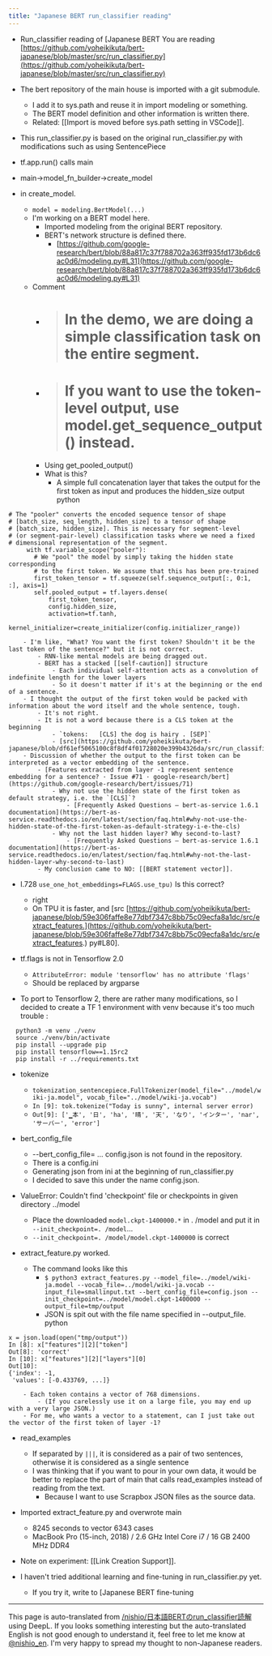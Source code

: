 ```yaml
---
title: "Japanese BERT run_classifier reading"
---
```


- Run_classifier reading of [Japanese BERT
You are reading [https://github.com/yoheikikuta/bert-japanese/blob/master/src/run_classifier.py](https://github.com/yoheikikuta/bert-japanese/blob/master/src/run_classifier.py)
- The bert repository of the main house is imported with a git submodule.
    - I add it to sys.path and reuse it in import modeling or something.
    - The BERT model definition and other information is written there.
    - Related: [[Import is moved before sys.path setting in VSCode]].
- This run_classifier.py is based on the original run_classifier.py with modifications such as using SentencePiece

- tf.app.run() calls main
- main→model_fn_builder→create_model
- in create_model.
    - `model = modeling.BertModel(...)`
    - I'm working on a BERT model here.
        - Imported modeling from the original BERT repository.
        - BERT's network structure is defined there.
            - [https://github.com/google-research/bert/blob/88a817c37f788702a363ff935fd173b6dc6ac0d6/modeling.py#L31](https://github.com/google-research/bert/blob/88a817c37f788702a363ff935fd173b6dc6ac0d6/modeling.py#L31)
    - Comment
        - >  # In the demo, we are doing a simple classification task on the entire segment.
        - >  # If you want to use the token-level output, use model.get_sequence_output() instead.
        - Using get_pooled_output()
        - What is this?
            - A simple full concatenation layer that takes the output for the first token as input and produces the hidden_size output
python

```
# The "pooler" converts the encoded sequence tensor of shape
# [batch_size, seq_length, hidden_size] to a tensor of shape
# [batch_size, hidden_size]. This is necessary for segment-level
# (or segment-pair-level) classification tasks where we need a fixed
# dimensional representation of the segment.
     with tf.variable_scope("pooler"):
       # We "pool" the model by simply taking the hidden state corresponding
       # to the first token. We assume that this has been pre-trained
       first_token_tensor = tf.squeeze(self.sequence_output[:, 0:1, :], axis=1)
       self.pooled_output = tf.layers.dense(
           first_token_tensor,
           config.hidden_size,
           activation=tf.tanh,
           kernel_initializer=create_initializer(config.initializer_range))
```

        - I'm like, "What? You want the first token? Shouldn't it be the last token of the sentence?" but it is not correct.
            - RNN-like mental models are being dragged out.
            - BERT has a stacked [[self-caution]] structure
                - Each individual self-attention acts as a convolution of indefinite length for the lower layers
                - So it doesn't matter if it's at the beginning or the end of a sentence.
        - I thought the output of the first token would be packed with information about the word itself and the whole sentence, tough.
            - It's not right.
            - It is not a word because there is a CLS token at the beginning
                - `tokens:   [CLS] the dog is hairy . [SEP]`
                - [src](https://github.com/yoheikikuta/bert-japanese/blob/df61ef5065100c8f8df4f01728020e399b4326da/src/run_classifier.py#L283)
        - Discussion of whether the output to the first token can be interpreted as a vector embedding of the sentence.
            - [Features extracted from layer -1 represent sentence embedding for a sentence? · Issue #71 · google-research/bert](https://github.com/google-research/bert/issues/71)
                - Why not use the hidden state of the first token as default strategy, i.e. the `[CLS]`?
                    - [Frequently Asked Questions — bert-as-service 1.6.1 documentation](https://bert-as-service.readthedocs.io/en/latest/section/faq.html#why-not-use-the-hidden-state-of-the-first-token-as-default-strategy-i-e-the-cls)
                - Why not the last hidden layer? Why second-to-last?
                    - [Frequently Asked Questions — bert-as-service 1.6.1 documentation](https://bert-as-service.readthedocs.io/en/latest/section/faq.html#why-not-the-last-hidden-layer-why-second-to-last)
            - My conclusion came to NO: [[BERT statement vector]].
- l.728 `use_one_hot_embeddings=FLAGS.use_tpu)` Is this correct?
    - right
    - On TPU it is faster, and [src [https://github.com/yoheikikuta/bert-japanese/blob/59e306faffe8e77dbf7347c8bb75c09ecfa8a1dc/src/extract_features.](https://github.com/yoheikikuta/bert-japanese/blob/59e306faffe8e77dbf7347c8bb75c09ecfa8a1dc/src/extract_features.) py#L80].

- tf.flags is not in Tensorflow 2.0
    - `AttributeError: module 'tensorflow' has no attribute 'flags'`
    - Should be replaced by argparse

- To port to Tensorflow 2, there are rather many modifications, so I decided to create a TF 1 environment with venv because it's too much trouble
:

```
  python3 -m venv ./venv
  source ./venv/bin/activate
  pip install --upgrade pip
  pip install tensorflow==1.15rc2
  pip install -r ../requirements.txt
```


- tokenize
    - `tokenization_sentencepiece.FullTokenizer(model_file="../model/wiki-ja.model", vocab_file="../model/wiki-ja.vocab")`
    - `In [9]: tok.tokenize("Today is sunny", internal server error) `
    - `Out[9]: ['▁本', '日', 'ha', '晴', '天', 'なり', 'インター', 'nar', 'サーバー', 'error']`

- bert_config_file
    - --bert_config_file= ... config.json is not found in the repository.
    - There is a config.ini
    - Generating json from ini at the beginning of run_classifier.py
    - I decided to save this under the name config.json.

- ValueError: Couldn't find 'checkpoint' file or checkpoints in given directory ../model
    - Place the downloaded `model.ckpt-1400000.*` in . /model and put it in `--init_checkpoint=. /model`...
    - `--init_checkpoint=. /model/model.ckpt-1400000` is correct

- extract_feature.py worked.
    - The command looks like this
        - `$ python3 extract_features.py --model_file=../model/wiki-ja.model --vocab_file=../model/wiki-ja.vocab --input_file=smallinput.txt --bert_config_file=config.json --init_checkpoint=../model/model.ckpt-1400000 --output_file=tmp/output`
        - JSON is spit out with the file name specified in --output_file.
python

```
x = json.load(open("tmp/output"))
In [8]: x["features"][2]["token"]                                                                                                                      
Out[8]: 'correct'
In [10]: x["features"][2]["layers"][0]                                                                                                                 
Out[10]: 
{'index': -1,
 'values': [-0.433769, ...]}
```

        - Each token contains a vector of 768 dimensions.
            - (If you carelessly use it on a large file, you may end up with a very large JSON.)
        - For me, who wants a vector to a statement, can I just take out the vector of the first token of layer -1?

- read_examples
    - If separated by ` ||| `, it is considered as a pair of two sentences, otherwise it is considered as a single sentence
    - I was thinking that if you want to pour in your own data, it would be better to replace the part of main that calls read_examples instead of reading from the text.
        - Because I want to use Scrapbox JSON files as the source data.

- Imported extract_feature.py and overwrote main
    - 8245 seconds to vector 6343 cases
    - MacBook Pro (15-inch, 2018) / 2.6 GHz Intel Core i7 / 16 GB 2400 MHz DDR4

- Note on experiment: [[Link Creation Support]].

- I haven't tried additional learning and fine-tuning in run_classifier.py yet.
    - If you try it, write to [Japanese BERT fine-tuning

---
This page is auto-translated from [/nishio/日本語BERTのrun_classifier読解](https://scrapbox.io/nishio/日本語BERTのrun_classifier読解) using DeepL. If you looks something interesting but the auto-translated English is not good enough to understand it, feel free to let me know at [@nishio_en](https://twitter.com/nishio_en). I'm very happy to spread my thought to non-Japanese readers.